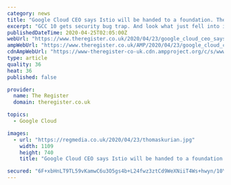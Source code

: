 ```yaml
---
category: news
title: "Google Cloud CEO says Istio will be handed to a foundation. The Reg: But what about..? Google: That will be all."
excerpt: "GCC 10 gets security bug trap. And look what just fell into it: OpenSSL and a prod-of-death flaw in servers and apps Analysis Google Cloud CEO Thomas Kurian has stated that Istio, a key component in the Kubernetes platform, will be donated to a foundation, despite previous strong hints that the firm would never do so. Istio is a service mesh ..."
publishedDateTime: 2020-04-25T02:05:00Z
webUrl: "https://www.theregister.co.uk/2020/04/23/google_cloud_ceo_says_istio/"
ampWebUrl: "https://www.theregister.co.uk/AMP/2020/04/23/google_cloud_ceo_says_istio/"
cdnAmpWebUrl: "https://www-theregister-co-uk.cdn.ampproject.org/c/s/www.theregister.co.uk/AMP/2020/04/23/google_cloud_ceo_says_istio/"
type: article
quality: 36
heat: 36
published: false

provider:
  name: The Register
  domain: theregister.co.uk

topics:
  - Google Cloud

images:
  - url: "https://regmedia.co.uk/2020/04/23/thomaskurian.jpg"
    width: 1109
    height: 740
    title: "Google Cloud CEO says Istio will be handed to a foundation. The Reg: But what about..? Google: That will be all."

secured: "6F+xbHnLT9TL59vKamwC6u3O5gs4b+L24fwz3ztCd9WeXNiiT4Ws+hwyn/10YTBWw2SScBMA30NvZPeOdBpgTj7nWRWxCcw2caZevdu3isgE9atA7+uPI2nIyLL+WHT2CNJr0ZKsbfrnQkleaGgRmYmEolbp3sFx1qZ38jWivaGLrJQ67xjXEujEU3MecK1gIg4LnoMM0GfzgaEtg/OvPWXMS3d6z01XiYEuDMV92AjzJs8GXBvAYr7p2lCPaH5Oj1HVItb76KVUUzp6MwbIRtj2rdRYxpSw2raOtD/IpIWv8mA+CnzxF3A4aIShHCwjKb+omKz+JLtoXQmI8RBmTvDtiZVZnYtm/APC9/IxDwiNKhZErBQinXwfKGRl5UNv/YNCfeuOciTNiVLqtE3IG++Q6Vq8JckF474hI8VkqH8fL+2pIbdZI6STjFMg0VZ0Mt4nq2hZcRpXuz3T/Gq07fhWvfPxuBrPeeBLoJWf4jo=;AkKJt6eojBTHuEKAgZJh0Q=="
---
```


